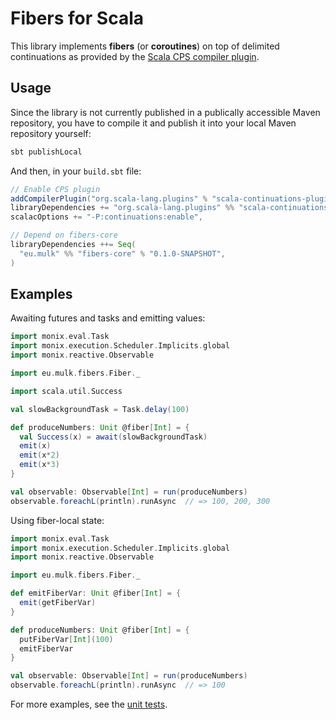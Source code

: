# Fibers for Scala

This library implements **fibers** (or **coroutines**) on top of
delimited continuations as provided by the [Scala CPS compiler
plugin][continuations].

## Usage

Since the library is not currently published in a publically
accessible Maven repository, you have to compile it and publish it
into your local Maven repository yourself:

```bash
sbt publishLocal
```

And then, in your `build.sbt` file:

```scala
// Enable CPS plugin
addCompilerPlugin("org.scala-lang.plugins" % "scala-continuations-plugin_2.12.2" % "1.0.3"),
libraryDependencies += "org.scala-lang.plugins" %% "scala-continuations-library" % "1.0.3",
scalacOptions += "-P:continuations:enable",

// Depend on fibers-core
libraryDependencies ++= Seq(
  "eu.mulk" %% "fibers-core" % "0.1.0-SNAPSHOT",
)
```

## Examples

Awaiting futures and tasks and emitting values:

```scala
import monix.eval.Task
import monix.execution.Scheduler.Implicits.global
import monix.reactive.Observable

import eu.mulk.fibers.Fiber._

import scala.util.Success

val slowBackgroundTask = Task.delay(100)

def produceNumbers: Unit @fiber[Int] = {
  val Success(x) = await(slowBackgroundTask)
  emit(x)
  emit(x*2)
  emit(x*3)
}

val observable: Observable[Int] = run(produceNumbers)
observable.foreachL(println).runAsync  // => 100, 200, 300
```

Using fiber-local state:

```scala
import monix.eval.Task
import monix.execution.Scheduler.Implicits.global
import monix.reactive.Observable

import eu.mulk.fibers.Fiber._

def emitFiberVar: Unit @fiber[Int] = {
  emit(getFiberVar)
}

def produceNumbers: Unit @fiber[Int] = {
  putFiberVar[Int](100)
  emitFiberVar
}

val observable: Observable[Int] = run(produceNumbers)
observable.foreachL(println).runAsync  // => 100
```

For more examples, see the [unit tests][].

[continuations]: https://github.com/scala/scala-continuations
[unit tests]:    core/t/FiberSpec.scala
